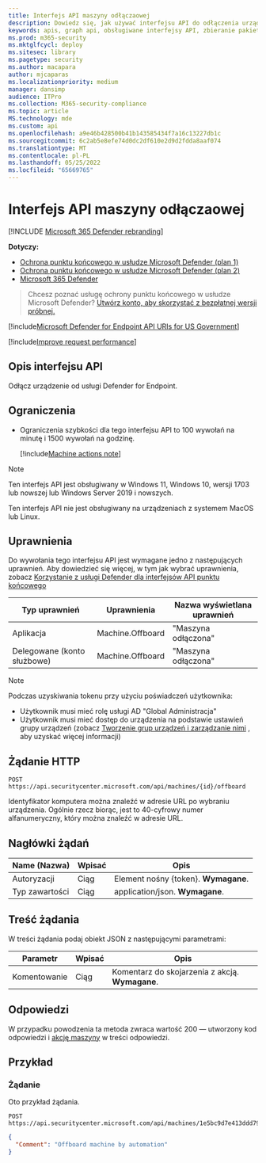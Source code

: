 ```yaml
---
title: Interfejs API maszyny odłączaowej
description: Dowiedz się, jak używać interfejsu API do odłączenia urządzenia od Ochrona punktu końcowego w usłudze Microsoft Defender.
keywords: apis, graph api, obsługiwane interfejsy API, zbieranie pakietu badania
ms.prod: m365-security
ms.mktglfcycl: deploy
ms.sitesec: library
ms.pagetype: security
ms.author: macapara
author: mjcaparas
ms.localizationpriority: medium
manager: dansimp
audience: ITPro
ms.collection: M365-security-compliance
ms.topic: article
MS.technology: mde
ms.custom: api
ms.openlocfilehash: a9e46b428500b41b143585434f7a16c13227db1c
ms.sourcegitcommit: 6c2ab5e8efe74d0dc2df610e2d9d2fdda8aaf074
ms.translationtype: MT
ms.contentlocale: pl-PL
ms.lasthandoff: 05/25/2022
ms.locfileid: "65669765"
---
```

# <a name="offboard-machine-api"></a>Interfejs API maszyny odłączaowej

[!INCLUDE [Microsoft 365 Defender rebranding](../../includes/microsoft-defender.md)]

**Dotyczy:**
- [Ochrona punktu końcowego w usłudze Microsoft Defender (plan 1)](https://go.microsoft.com/fwlink/p/?linkid=2154037)
- [Ochrona punktu końcowego w usłudze Microsoft Defender (plan 2)](https://go.microsoft.com/fwlink/p/?linkid=2154037) 
- [Microsoft 365 Defender](https://go.microsoft.com/fwlink/?linkid=2118804)

> Chcesz poznać usługę ochrony punktu końcowego w usłudze Microsoft Defender? [Utwórz konto, aby skorzystać z bezpłatnej wersji próbnej.](https://signup.microsoft.com/create-account/signup?products=7f379fee-c4f9-4278-b0a1-e4c8c2fcdf7e&ru=https://aka.ms/MDEp2OpenTrial?ocid=docs-wdatp-exposedapis-abovefoldlink)

[!include[Microsoft Defender for Endpoint API URIs for US Government](../../includes/microsoft-defender-api-usgov.md)]

[!include[Improve request performance](../../includes/improve-request-performance.md)]

## <a name="api-description"></a>Opis interfejsu API

Odłącz urządzenie od usługi Defender for Endpoint.

## <a name="limitations"></a>Ograniczenia

- Ograniczenia szybkości dla tego interfejsu API to 100 wywołań na minutę i 1500 wywołań na godzinę.

  [!include[Machine actions note](../../includes/machineactionsnote.md)]

> [!NOTE]
> Ten interfejs API jest obsługiwany w Windows 11, Windows 10, wersji 1703 lub nowszej lub Windows Server 2019 i nowszych.
>
> Ten interfejs API nie jest obsługiwany na urządzeniach z systemem MacOS lub Linux.

## <a name="permissions"></a>Uprawnienia

Do wywołania tego interfejsu API jest wymagane jedno z następujących uprawnień. Aby dowiedzieć się więcej, w tym jak wybrać uprawnienia, zobacz [Korzystanie z usługi Defender dla interfejsów API punktu końcowego](apis-intro.md)

Typ uprawnień|Uprawnienia|Nazwa wyświetlana uprawnień
---|---|---
Aplikacja|Machine.Offboard|"Maszyna odłączona"
Delegowane (konto służbowe)|Machine.Offboard|"Maszyna odłączona"

> [!NOTE]
> Podczas uzyskiwania tokenu przy użyciu poświadczeń użytkownika:
>
> - Użytkownik musi mieć rolę usługi AD "Global Administracja"
> - Użytkownik musi mieć dostęp do urządzenia na podstawie ustawień grupy urządzeń (zobacz [Tworzenie grup urządzeń i zarządzanie nimi](machine-groups.md) , aby uzyskać więcej informacji)

## <a name="http-request"></a>Żądanie HTTP

```http
POST https://api.securitycenter.microsoft.com/api/machines/{id}/offboard
```

Identyfikator komputera można znaleźć w adresie URL po wybraniu urządzenia. Ogólnie rzecz biorąc, jest to 40-cyfrowy numer alfanumeryczny, który można znaleźć w adresie URL.

## <a name="request-headers"></a>Nagłówki żądań

Name (Nazwa)|Wpisać|Opis
---|---|---
Autoryzacji|Ciąg|Element nośny {token}. **Wymagane**.
Typ zawartości|Ciąg|application/json. **Wymagane**.

## <a name="request-body"></a>Treść żądania

W treści żądania podaj obiekt JSON z następującymi parametrami:

Parametr|Wpisać|Opis
---|---|---
Komentowanie|Ciąg|Komentarz do skojarzenia z akcją. **Wymagane**.

## <a name="response"></a>Odpowiedzi

W przypadku powodzenia ta metoda zwraca wartość 200 — utworzony kod odpowiedzi i [akcję maszyny](machineaction.md) w treści odpowiedzi.

## <a name="example"></a>Przykład

### <a name="request"></a>Żądanie

Oto przykład żądania.

```http
POST https://api.securitycenter.microsoft.com/api/machines/1e5bc9d7e413ddd7902c2932e418702b84d0cc07/offboard
```

```json
{
  "Comment": "Offboard machine by automation"
}
```

